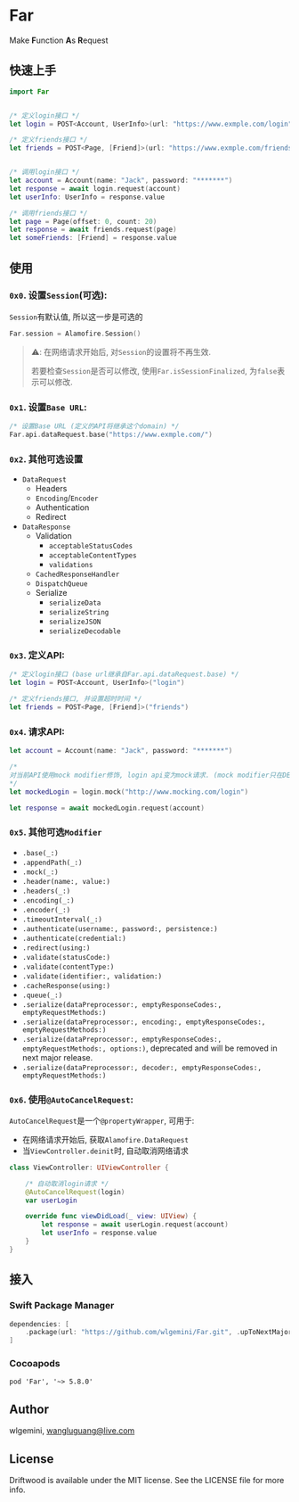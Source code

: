 # Far

Make **F**unction **A**s **R**equest


## 快速上手

```swift
import Far


/* 定义login接口 */
let login = POST<Account, UserInfo>(url: "https://www.exmple.com/login")

/* 定义friends接口 */
let friends = POST<Page, [Friend]>(url: "https://www.exmple.com/friends")


/* 调用login接口 */
let account = Account(name: "Jack", password: "*******")
let response = await login.request(account)
let userInfo: UserInfo = response.value

/* 调用friends接口 */
let page = Page(offset: 0, count: 20)
let response = await friends.request(page)
let someFriends: [Friend] = response.value
```

## 使用

### `0x0`. 设置`Session`(可选):

`Session`有默认值, 所以这一步是可选的

```swift
Far.session = Alamofire.Session()
```

> ⚠️: 在网络请求开始后, 对`Session`的设置将不再生效.
> 
> 若要检查`Session`是否可以修改, 使用`Far.isSessionFinalized`, 为`false`表示可以修改.

### `0x1`. 设置`Base URL`:

```swift
/* 设置Base URL (定义的API将继承这个domain) */
Far.api.dataRequest.base("https://www.exmple.com/")
```

### `0x2`. 其他可选设置

- `DataRequest`
    - Headers
    - `Encoding`/`Encoder`
    - Authentication
    - Redirect
- `DataResponse`
    - Validation
        - `acceptableStatusCodes`
        - `acceptableContentTypes`
        - `validations`
    - `CachedResponseHandler`
    - `DispatchQueue`
    - Serialize
        - `serializeData`
        - `serializeString`
        - `serializeJSON`
        - `serializeDecodable`

### `0x3`. 定义API:

```swift
/* 定义login接口 (base url继承自Far.api.dataRequest.base) */
let login = POST<Account, UserInfo>("login")

/* 定义friends接口, 并设置超时时间 */
let friends = POST<Page, [Friend]>("friends")
```

### `0x4`. 请求API:

```swift
let account = Account(name: "Jack", password: "*******")

/* 
对当前API使用mock modifier修饰, login api变为mock请求. (mock modifier只在DEBUG环境生效) 
*/
let mockedLogin = login.mock("http://www.mocking.com/login")   

let response = await mockedLogin.request(account)
```

### `0x5`. 其他可选`Modifier`

- `.base(_:)`
- `.appendPath(_:)`
- `.mock(_:)`
- `.header(name:, value:)`
- `.headers(_:)`
- `.encoding(_:)`
- `.encoder(_:)`
- `.timeoutInterval(_:)`
- `.authenticate(username:, password:, persistence:)`
- `.authenticate(credential:)`
- `.redirect(using:)`
- `.validate(statusCode:)`
- `.validate(contentType:)`
- `.validate(identifier:, validation:)`
- `.cacheResponse(using:)`
- `.queue(_:)`
- `.serialize(dataPreprocessor:, emptyResponseCodes:, emptyRequestMethods:)`
- `.serialize(dataPreprocessor:, encoding:, emptyResponseCodes:, emptyRequestMethods:)`
- `.serialize(dataPreprocessor:, emptyResponseCodes:, emptyRequestMethods:, options:)`, deprecated and will be removed in next major release.
- `.serialize(dataPreprocessor:, decoder:, emptyResponseCodes:, emptyRequestMethods:)`

### `0x6`. 使用`@AutoCancelRequest`:

`AutoCancelRequest`是一个`@propertyWrapper`, 可用于:

- 在网络请求开始后, 获取`Alamofire.DataRequest`
- 当`ViewController.deinit`时, 自动取消网络请求

```swift
class ViewController: UIViewController {

    /* 自动取消login请求 */
    @AutoCancelRequest(login)
    var userLogin

    override func viewDidLoad(_ view: UIView) {
        let response = await userLogin.request(account)
        let userInfo = response.value
    }
}
```

## 接入

### Swift Package Manager

```swift
dependencies: [
    .package(url: "https://github.com/wlgemini/Far.git", .upToNextMajor(from: "5.8.0"))
]
```

### Cocoapods

```
pod 'Far', '~> 5.8.0'
```

## Author

wlgemini, wangluguang@live.com

## License

Driftwood is available under the MIT license. See the LICENSE file for more info.
